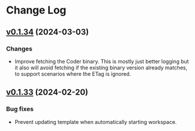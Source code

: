 # Change Log

## [v0.1.34](https://github.com/coder/vscode-coder/releases/tag/v0.1.34) (2024-03-03)

### Changes

- Improve fetching the Coder binary. This is mostly just better logging but it
  also will avoid fetching if the existing binary version already matches, to
  support scenarios where the ETag is ignored.

## [v0.1.33](https://github.com/coder/vscode-coder/releases/tag/v0.1.33) (2024-02-20)

### Bug fixes

- Prevent updating template when automatically starting workspace.
